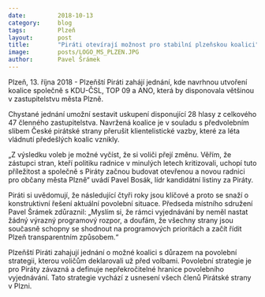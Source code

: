 ```yaml
---
date:         2018-10-13
category:     blog
tags:         Plzeň
layout:       post
title:        "Piráti otevírají možnost pro stabilní plzeňskou koalici" 
image:        posts/LOGO_MS_PLZEN.JPG
author:       Pavel Šrámek
---
```



Plzeň, 13. října 2018 - Plzeňští Piráti zahájí jednání, kde navrhnou utvoření koalice společně s KDU-ČSL, TOP 09 a ANO, která by disponovala většinou v zastupitelstvu města Plzně.
 

Chystané jednání umožní sestavit uskupení disponující 28 hlasy z celkového 47 členného zastupitelstva. Navržená koalice je v souladu s předvolebním slibem České pirátské strany přerušit klientelistické vazby, které za léta vládnutí předešlých koalic vznikly. 
 

„Z výsledku voleb je možné vyčíst, že si voliči přejí změnu. Věřím, že zástupci stran, kteří politiku radnice v minulých letech kritizovali, uchopí tuto příležitost a společně s Piráty začnou budovat otevřenou a novou radnici pro občany města Plzně“ uvádí Pavel Bosák, lídr kandidátní listiny za Piráty. 
 

Piráti si uvědomují, že následující čtyři roky jsou klíčové a proto se snaží o konstruktivní řešení aktuální povolební situace.  Předseda místního sdružení Pavel Šrámek zdůraznil: „Myslím si, že rámci vyjednávání by neměl nastat žádný výrazný programový rozpor, a doufám, že všechny strany jsou současně schopny se shodnout na programových prioritách a začít řídit Plzeň transparentním způsobem.“


Plzeňští Piráti zahajují jednání o možné koalici s důrazem na povolební strategii, kterou voličům deklarovali už před volbami. Povolební strategie je pro Piráty závazná a definuje nepřekročitelné hranice povolebního vyjednávání. Tato strategie vychází z usnesení všech členů Pirátské strany v Plzni.
